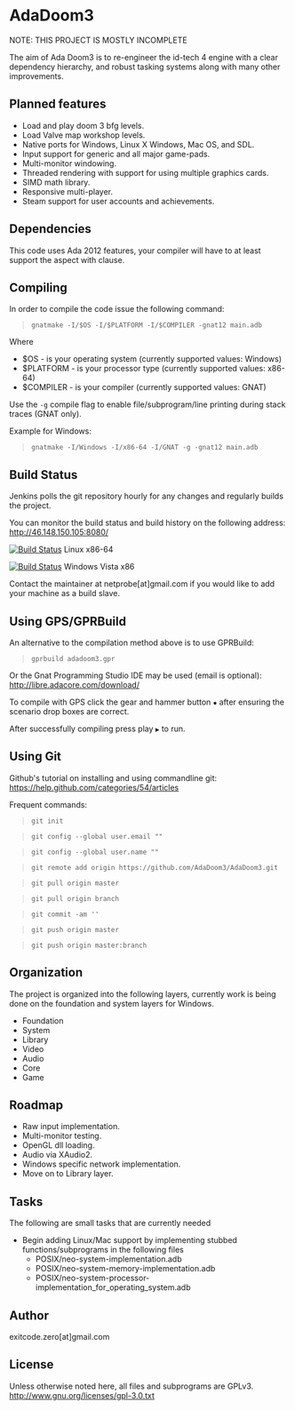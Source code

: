 AdaDoom3
========

NOTE: THIS PROJECT IS MOSTLY INCOMPLETE

The aim of Ada Doom3 is to re-engineer the id-tech 4 engine with a clear dependency hierarchy, and robust tasking systems along with many other improvements.

Planned features
----------------
* Load and play doom 3 bfg levels.
* Load Valve map workshop levels.
* Native ports for Windows, Linux X Windows, Mac OS, and SDL.
* Input support for generic and all major game-pads.
* Multi-monitor windowing.
* Threaded rendering with support for using multiple graphics cards.
* SIMD math library.
* Responsive multi-player.
* Steam support for user accounts and achievements.

Dependencies
------------
This code uses Ada 2012 features, your compiler will have to at least support the aspect with clause.

Compiling
---------
In order to compile the code issue the following command:

>  `gnatmake -I/$OS -I/$PLATFORM -I/$COMPILER -gnat12 main.adb`

Where

 * $OS - is your operating system (currently supported values: Windows)
 * $PLATFORM - is your processor type (currently supported values: x86-64)
 * $COMPILER - is your compiler (currently supported values: GNAT)

Use the `-g` compile flag to enable file/subprogram/line printing during stack traces (GNAT only). 

  Example for Windows:

>   `gnatmake -I/Windows -I/x86-64 -I/GNAT -g -gnat12 main.adb`
  
Build Status
------------
Jenkins polls the git repository hourly for any changes and regularly builds the project.

You can monitor the build status and build history on the following address: http://46.148.150.105:8080/

[![Build Status](http://46.148.150.105:8080/job/AdaDoom3-linux-x86-64/badge/icon)](http://46.148.150.105:8080/job/AdaDoom3-linux-x86-64/) Linux x86-64

[![Build Status](http://46.148.150.105:8080/job/AdaDoom3-windows-vista-x86/badge/icon)](http://46.148.150.105:8080/job/AdaDoom3-windows-vista-x86/) Windows Vista x86

Contact the maintainer at netprobe[at]gmail.com if you would like to add your machine as a build slave.

Using GPS/GPRBuild
------------------

An alternative to the compilation method above is to use GPRBuild:
>    `gprbuild adadoom3.gpr`

Or the Gnat Programming Studio IDE may be used (email is optional):
http://libre.adacore.com/download/

To compile with GPS click the gear and hammer button `✹` after ensuring the scenario drop boxes are correct.

After successfully compiling press play `▶` to run.

Using Git
---------

Github's tutorial on installing and using commandline git:
https://help.github.com/categories/54/articles

Frequent commands:

>    `git init`

>    `git config --global user.email ""`

>    `git config --global user.name ""`

>    `git remote add origin https://github.com/AdaDoom3/AdaDoom3.git`

>    `git pull origin master`

>    `git pull origin branch`

>    `git commit -am ''`

>    `git push origin master`

>    `git push origin master:branch`

Organization
------------
The project is organized into the following layers, currently work is being done on the foundation and system layers for Windows.
* Foundation 
* System
* Library
* Video
* Audio
* Core
* Game

Roadmap
-------
* Raw input implementation.
* Multi-monitor testing.
* OpenGL dll loading.
* Audio via XAudio2.
* Windows specific network implementation.
* Move on to Library layer.

Tasks
-----
The following are small tasks that are currently needed
* Begin adding Linux/Mac support by implementing stubbed functions/subprograms in the following files
  * POSIX/neo-system-implementation.adb
  * POSIX/neo-system-memory-implementation.adb
  * POSIX/neo-system-processor-implementation_for_operating_system.adb

Author
------
exitcode.zero[at]gmail.com

License
-------
Unless otherwise noted here, all files and subprograms are GPLv3.
http://www.gnu.org/licenses/gpl-3.0.txt
